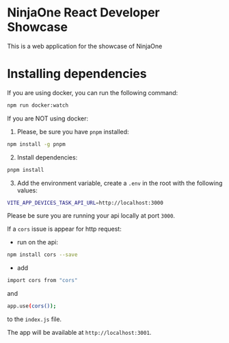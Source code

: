 # NinjaOne React Developer Showcase
This is a web application for the showcase of NinjaOne

# Installing dependencies

If you are using docker, you can run the following command:

```bash
npm run docker:watch
```

If you are NOT using docker:

1. Please, be sure you have `pnpm` installed:

```bash
npm install -g pnpm
```

2. Install dependencies:

```bash
pnpm install
```

3. Add the environment variable, create a `.env` in the root with the following values:

```bash
VITE_APP_DEVICES_TASK_API_URL=http://localhost:3000
```

Please be sure you are running your api locally at port `3000`.

If a `cors` issue is appear for http request:
- run on the api:
```bash 
npm install cors --save
``` 
- add 
```bash 
import cors from "cors"
``` 
and     
```bash 
app.use(cors());
``` 
to the `index.js` file.


The app will be available at `http://localhost:3001`.
